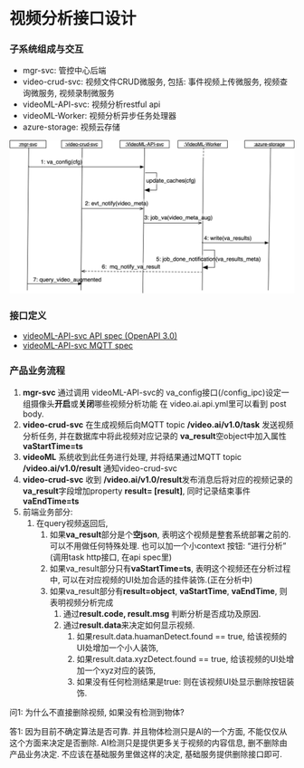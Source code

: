 # 视频分析接口设计

### 子系统组成与交互
- mgr-svc: 管控中心后端
- video-crud-svc: 视频文件CRUD微服务, 包括: 事件视频上传微服务, 视频查询微服务, 视频录制微服务
- videoML-API-svc: 视频分析restful api
- videoML-Worker: 视频分析异步任务处理器
- azure-storage: 视频云存储

![sd-video-ml](videml-sequce.png)

### 接口定义
- [videoML-API-svc API spec (OpenAPI 3.0)](video.ai.api.yml)
- [videoML-API-svc MQTT spec](video.ai.mq.yml)


### 产品业务流程
1. **mgr-svc** 通过调用 videoML-API-svc的 va_config接口(/config_ipc)设定一组摄像头**开启**或**关闭**哪些视频分析功能
在 video.ai.api.yml里可以看到 post body.
2. **video-crud-svc** 在生成视频后向MQTT topic **/video.ai/v1.0/task** 发送视频分析任务, 并在数据库中将此视频对应记录的 **va_result**空object中加入属性**vaStartTime=ts**
3. **videoML** 系统收到此任务进行处理, 并将结果通过MQTT topic **/video.ai/v1.0/result** 通知video-crud-svc
4. **video-crud-svc** 收到 **/video.ai/v1.0/result**发布消息后将对应的视频记录的**va_result**字段增加property **result= [result]**, 同时记录结束事件 **vaEndTime=ts**
5. 前端业务部分:
   1. 在query视频返回后, 
      1. 如果**va_result**部分是个**空json**, 表明这个视频是整套系统部署之前的. 可以不用做任何特殊处理. 也可以加一个小context 按钮: “进行分析” (调用task http接口, 在api spec里)
      2. 如果va_result部分只有**vaStartTime=ts**, 表明这个视频还在分析过程中, 可以在对应视频的UI处加合适的挂件装饰.(正在分析中)
      3. 如果va_result部分有**result=object**, **vaStartTime**, **vaEndTime**, 则表明视频分析完成
         1. 通过**result.code, result.msg** 判断分析是否成功及原因.
         2. 通过**result.data**来决定如何显示视频.
            1. 如果result.data.huamanDetect.found == true, 给该视频的UI处增加一个小人装饰, 
            2. 如果result.data.xyzDetect.found == true, 给该视频的UI处增加一个xyz对应的装饰,
            3. 如果没有任何检测结果是true: 则在该视频UI处显示删除按钮装饰.


问1: 为什么不直接删除视频, 如果没有检测到物体?

答1: 因为目前不确定算法是否可靠. 并且物体检测只是AI的一个方面, 不能仅仅从这个方面来决定是否删除. AI检测只是提供更多关于视频的内容信息, 删不删除由产品业务决定. 不应该在基础服务里做这样的决定, 基础服务提供删除接口即可.